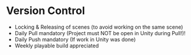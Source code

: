 # Version Control

* Locking & Releasing of scenes (to avoid working on the same scene)
* Daily Pull mandatory (Project must NOT be open in Unity during Pull!)!
* Daily Push mandatory (If work in Unity was done)
* Weekly playable build appreciated

